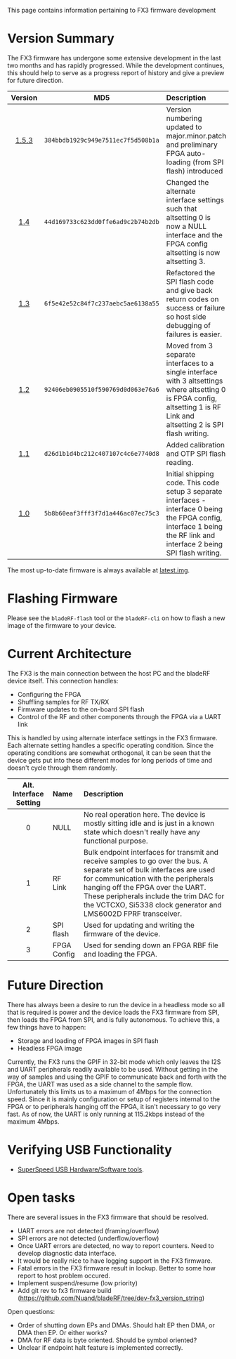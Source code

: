 This page contains information pertaining to FX3 firmware development

# Version Summary #

The FX3 firmware has undergone some extensive development in the last two months and has rapidly progressed.  While the development continues, this should help to serve as a progress report of history and give a preview for future direction.

| Version | MD5                                |Description |
| :-----: | :--------------------------------: |:---------- |
| [1.5.3] | `384bbdb1929c949e7511ec7f5d508b1a` | Version numbering updated to major.minor.patch and preliminary FPGA auto-loading (from SPI flash) introduced |
| [1.4]   | `44d169733c623dd0ffe6ad9c2b74b2db` | Changed the alternate interface settings such that altsetting 0 is now a NULL interface and the FPGA config altsetting is now altsetting 3. |
| [1.3]   | `6f5e42e52c84f7c237aebc5ae6138a55` | Refactored the SPI flash code and give back return codes on success or failure so host side debugging of failures is easier. |
| [1.2]   | `92406eb0905510f590769d0d063e76a6` | Moved from 3 separate interfaces to a single interface with 3 altsettings where altsetting 0 is FPGA config, altsetting 1 is RF Link and altsetting 2 is SPI flash writing. |
| [1.1]   | `d26d1b1d4bc212c407107c4c6e7740d8` | Added calibration and OTP SPI flash reading. |
| [1.0]   | `5b8b60eaf3fff3f7d1a446ac07ec75c3` | Initial shipping code.  This code setup 3 separate interfaces - interface 0 being the FPGA config, interface 1 being the RF link and interface 2 being SPI flash writing. |

The most up-to-date firmware is always available at [latest.img].

[latest.img]: http://nuand.com/fx3/latest.img
[1.5.3]: http://nuand.com/fx3/1.5.3.img
[1.4]: http://nuand.com/fx3/1.4.img
[1.3]: http://nuand.com/fx3/1.3.img
[1.2]: http://nuand.com/fx3/1.2.img
[1.1]: http://nuand.com/fx3/1.1.img
[1.0]: http://nuand.com/fx3/1.0.img

# Flashing Firmware #

Please see the `bladeRF-flash` tool or the `bladeRF-cli` on how to flash a new image of the firmware to your device.

# Current Architecture #

The FX3 is the main connection between the host PC and the bladeRF device itself.  This connection handles:

- Configuring the FPGA
- Shuffling samples for RF TX/RX
- Firmware updates to the on-board SPI flash
- Control of the RF and other components through the FPGA via a UART link

This is handled by using alternate interface settings in the FX3 firmware.  Each alternate setting handles a specific operating condition.  Since the operating conditions are somewhat orthogonal, it can be seen that the device gets put into these different modes for long periods of time and doesn't cycle through them randomly.

| Alt. Interface Setting | Name | Description |
| :--------------------: | :--- | :---------- |
| 0                      | NULL | No real operation here.  The device is mostly sitting idle and is just in a known state which doesn't really have any functional purpose. |
| 1                      | RF Link | Bulk endpoint interfaces for transmit and receive samples to go over the bus.  A separate set of bulk interfaces are used for communication with the peripherals hanging off the FPGA over the UART.  These peripherals include the trim DAC for the VCTCXO, Si5338 clock generator and LMS6002D FPRF transceiver. |
| 2                      | SPI flash | Used for updating and writing the firmware of the device. |
| 3                      | FPGA Config | Used for sending down an FPGA RBF file and loading the FPGA. |

# Future Direction #

There has always been a desire to run the device in a headless mode so all that is required is power and the device loads the FX3 firmware from SPI, then loads the FPGA from SPI, and is fully autonomous.  To achieve this, a few things have to happen:

- Storage and loading of FPGA images in SPI flash
- Headless FPGA image

Currently, the FX3 runs the GPIF in 32-bit mode which only leaves the I2S and UART peripherals readily available to be used.  Without getting in the way of samples and using the GPIF to communicate back and forth with the FPGA, the UART was used as a side channel to the sample flow.  Unfortunately this limits us to a maximum of 4Mbps for the connection speed.  Since it is mainly configuration or setup of registers internal to the FPGA or to peripherals hanging off the FPGA, it isn't necessary to go very fast.  As of now, the UART is only running at 115.2kbps instead of the maximum 4Mbps.


# Verifying USB Functionality #
* [SuperSpeed USB Hardware/Software tools][ssusbtools].

[ssusbtools]: http://www.usb.org/developers/ssusb/ssusbtools/

# Open tasks #
There are several issues in the FX3 firmware that should be resolved. 

 - UART errors are not detected (framing/overflow)
 - SPI errors are not detected (underflow/overflow)
 - Once UART errors are detected, no way to report counters.  Need to develop diagnostic data interface.
 - It would be really nice to have logging support in the FX3 firmware.
 - Fatal errors in the FX3 firmware result in lockup.  Better to some how report to host problem occured.
 - Implement suspend/resume (low priority)
 - Add git rev to fx3 firmware build (https://github.com/Nuand/bladeRF/tree/dev-fx3_version_string)

Open questions:
 - Order of shutting down EPs and DMAs.  Should halt EP then DMA, or DMA then EP.  Or either works?
 - DMA for RF data is byte oriented.  Should be symbol oriented?
 - Unclear if endpoint halt feature is implemented correctly.